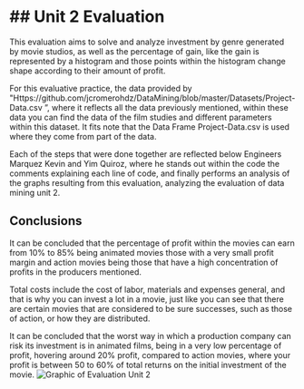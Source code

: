 # ## Unit 2 Evaluation


This evaluation aims to solve and analyze investment by genre generated by movie studios, as well as the percentage of gain, like the gain is represented by a histogram and those points within the histogram change shape according to their amount of profit.

For this evaluative practice, the data provided by "Https://github.com/jcromerohdz/DataMining/blob/master/Datasets/Project-Data.csv ”, where it reflects all the data previously mentioned, within these data you can find the data of the film studies and different parameters within this dataset. It fits note that the Data Frame Project-Data.csv is used where they come from part of the data.

Each of the steps that were done together are reflected below Engineers Marquez Kevin and Yim Quiroz, where he stands out within the code the comments explaining each line of code, and finally performs an analysis of the graphs resulting from this evaluation, analyzing the evaluation of data mining unit 2.


## Conclusions

It can be concluded that the percentage of profit within the movies can earn from 10% to 85% being animated movies those with a very small profit margin and action movies being those that have a high concentration of profits in the producers mentioned.

Total costs include the cost of labor, materials and expenses general, and that is why you can invest a lot in a movie, just like you can see that there are certain movies that are considered to be sure successes, such as those of action, or how they are distributed.

It can be concluded that the worst way in which a production company can risk its investment is in animated films, being in a very low percentage of profit, hovering around 20% profit, compared to action movies, where
your profit is between 50 to 60% of total returns on the initial investment
of the movie.
![Graphic of Evaluation Unit 2](https://lh3.googleusercontent.com/B4vZOmLTBysjpXZHTY8u7Z15glS2C2Fn1DQOrPhw8SD1V9N4jf-mM9oOVEs_szZR-WDP-ZzK7_25vDMydr8-CoeG31wF1dvESK2Sk8AaOojoQBIXEWb-T3kyYgC1NfNzkw=w1280)
